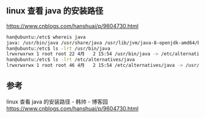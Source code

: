 ## linux 查看 java 的安装路径

https://www.cnblogs.com/hanshuai/p/9604730.html

```sh
han@ubuntu:/etc$ whereis java
java: /usr/bin/java /usr/share/java /usr/lib/jvm/java-8-openjdk-amd64/bin/java /usr/share/man/man1/java.1.gz
han@ubuntu:/etc$ ls -lrt /usr/bin/java
lrwxrwxrwx 1 root root 22 4月   2 15:54 /usr/bin/java -> /etc/alternatives/java
han@ubuntu:/etc$ ls -lrt /etc/alternatives/java
lrwxrwxrwx 1 root root 46 4月   2 15:54 /etc/alternatives/java -> /usr/lib/jvm/java-8-openjdk-amd64/jre/bin/java
```

## 参考

linux 查看 java 的安装路径 - 韩帅 - 博客园
<https://www.cnblogs.com/hanshuai/p/9604730.html>
